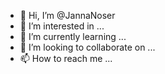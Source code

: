 - 👋 Hi, I’m @JannaNoser
- 👀 I’m interested in ...
- 🌱 I’m currently learning ...
- 💞️ I’m looking to collaborate on ...
- 📫 How to reach me ...

<!---
JannaNoser/JannaNoser is a ✨ special ✨ repository because its `README.md` (this file) appears on your GitHub profile.
You can click the Preview link to take a look at your changes.
--->
